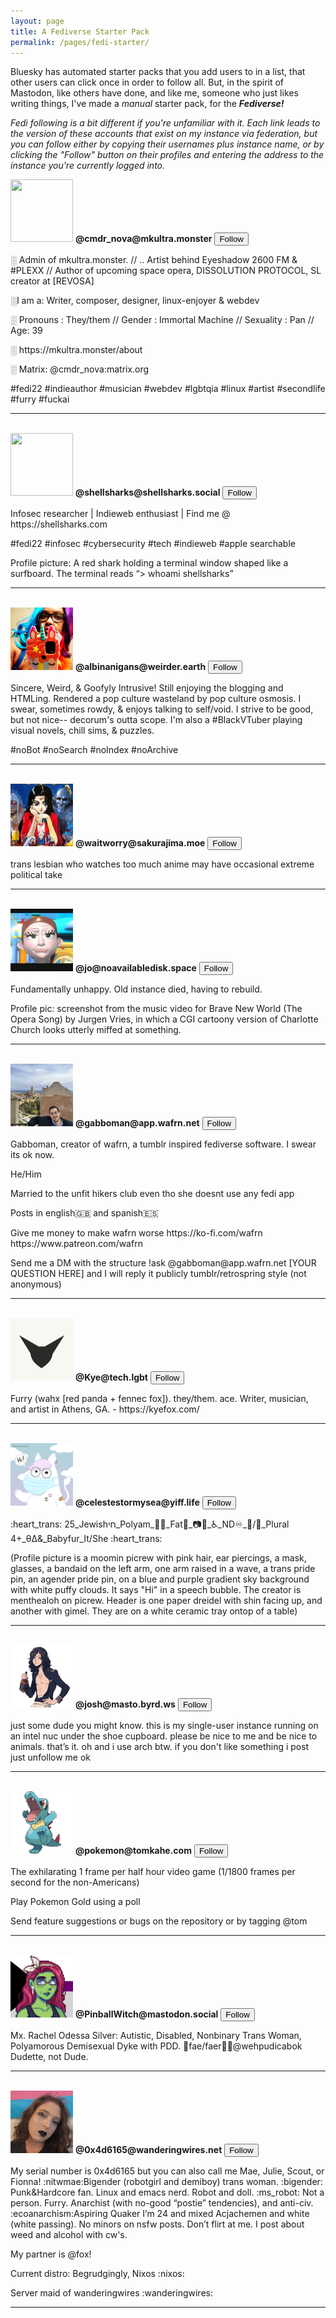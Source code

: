 ```yaml
---
layout: page
title: A Fediverse Starter Pack
permalink: /pages/fedi-starter/
---
```


Bluesky has automated starter packs that you add users to in a list, that other users can click once in order to follow all. But, in the spirit of Mastodon, like others have done, and like me, someone who just likes writing things, I've made a *manual* starter pack, for the ***Fediverse!***

*Fedi following is a bit different if you're unfamiliar with it. Each link leads to the version of these accounts that exist on my instance via federation, but you can follow either by copying their usernames plus instance name, or by clicking the "Follow" button on their profiles and entering the address to the instance you're currently logged into.*

<img class="dynamic-avatar no-center pack-avatar" src="https://mkultra.monster/system/accounts/avatars/111/939/142/189/797/780/original/f0c02ed45a83472f.png" height="100" width="100">
<b>@cmdr_nova@mkultra.monster</b> <button class="post-buttons" onclick="window.open('https://mkultra.monster/@cmdr_nova', '_blank')">Follow</button>

<div class="pack-profile">
<p>
░ Admin of mkultra.monster. // .. Artist behind Eyeshadow 2600 FM & #PLEXX // Author of upcoming space opera, DISSOLUTION PROTOCOL, SL creator at [REVOSA]
</p>
<p>
░I am a: Writer, composer, designer, linux-enjoyer & webdev
</p>
<p>
░ Pronouns : They/them // Gender : Immortal Machine // Sexuality : Pan // Age: 39
</p>
<p>
░ https://mkultra.monster/about
</p>
<p>
░ Matrix: @cmdr_nova:matrix.org
</p>
<p>
#fedi22 #indieauthor #musician #webdev #lgbtqia #linux #artist #secondlife #furry #fuckai
</p>
</div>

<hr>
<br />

<img class="no-center pack-avatar" src="https://mkultra.monster/system/cache/accounts/avatars/112/160/122/872/014/889/original/e2997ff505947c3e.png" height="100" width="100">
<b>@shellsharks@shellsharks.social</b> <button class="post-buttons" onclick="window.open('https://mkultra.monster/@shellsharks@shellsharks.social', '_blank')">Follow</button>

<div class="pack-profile">
<p>
Infosec researcher | Indieweb enthusiast | Find me @ https://shellsharks.com
</p>
<p>
#fedi22 #infosec #cybersecurity #tech #indieweb #apple searchable
</p>
<p>
Profile picture: A red shark holding a terminal window shaped like a surfboard. The terminal reads “> whoami shellsharks”
</p>
</div>

<hr>
<br />

<img class="no-center pack-avatar" src="/img/starter-pack/albi.png" height="100" width="100">
<b>@albinanigans@weirder.earth</b> <button class="post-buttons" onclick="window.open('https://mkultra.monster/@albinanigans@weirder.earth', '_blank')">Follow</button>

<div class="pack-profile">
<p>
Sincere, Weird, & Goofyly Intrusive! Still enjoying the blogging and HTMLing. Rendered a pop culture wasteland by pop culture osmosis. I swear, sometimes rowdy, & enjoys talking to self/void. I strive to be good, but not nice-- decorum's outta scope. I'm also a #BlackVTuber playing visual novels, chill sims, & puzzles.
</p>
<p>
#noBot #noSearch #noIndex #noArchive
</p>
</div>

<hr>
<br />

<img class="no-center pack-avatar" src="/img/starter-pack/wait.png" height="100" width="100">
<b>@waitworry@sakurajima.moe</b> <button class="post-buttons" onclick="window.open('https://mkultra.monster/@waitworry@sakurajima.moe', '_blank')">Follow</button>

<div class="pack-profile">
<p>
trans lesbian who watches too much anime may have occasional extreme political take
</p>
</div>

<hr>
<br />

<img class="no-center pack-avatar" src="/img/starter-pack/jo.png" height="100" width="100">
<b>@jo@noavailabledisk.space</b> <button class="post-buttons" onclick="window.open('https://mkultra.monster/@jo@noavailabledisk.space', '_blank')">Follow</button>

<div class="pack-profile">
<p>
Fundamentally unhappy. Old instance died, having to rebuild.
</p>
<p>
Profile pic: screenshot from the music video for Brave New World (The Opera Song) by Jurgen Vries, in which a CGI cartoony version of Charlotte Church looks utterly miffed at something.
</p>
</div>

<hr>
<br />

<img class="no-center pack-avatar" src="/img/starter-pack/gabbo.webp" height="100" width="100">
<b>@gabboman@app.wafrn.net</b> <button class="post-buttons" onclick="window.open('https://mkultra.monster/@gabboman@app.wafrn.net', '_blank')">Follow</button>

<div class="pack-profile">
<p>
Gabboman, creator of wafrn, a tumblr inspired fediverse software. I swear its ok now.
</p>
<p>
He/Him
</p>
<p>
Married to the unfit hikers club even tho she doesnt use any fedi app
</p>
<p>
Posts in english🇬🇧 and spanish🇪🇸
</p>
<p>
Give me money to make wafrn worse https://ko-fi.com/wafrn https://www.patreon.com/wafrn
</p>
<p>
Send me a DM with the structure !ask @gabboman@app.wafrn.net [YOUR QUESTION HERE] and I will reply it publicly tumblr/retrospring style (not anonymous)
</p>
</div>

<hr>
<br />

<img class="no-center pack-avatar" src="/img/starter-pack/kye.jpg" height="100" width="100">
<b>@Kye@tech.lgbt</b> <button class="post-buttons" onclick="window.open('https://mkultra.monster/@Kye@tech.lgbt', '_blank')">Follow</button>

<div class="pack-profile">
<p>
Furry (wahx [red panda + fennec fox]). they/them. ace. Writer, musician, and artist in Athens, GA. - https://kyefox.com/
</p>
</div>

<hr>
<br />

<img class="no-center pack-avatar" src="/img/starter-pack/celeste.png" height="100" width="100">
<b>@celestestormysea@yiff.life</b> <button class="post-buttons" onclick="window.open('https://mkultra.monster/@celestestormysea@yiff.life', '_blank')">Follow</button>

<div class="pack-profile">
<p>
:heart_trans: 25_Jewishחי_Polyam_🏳️‍⚧️_Fat💖_📷🎨_♿_ND♾️_🐇/🦄_Plural 4+_θΔ&_Babyfur_It/She
:heart_trans:
</p>
<p>
(Profile picture is a moomin picrew with pink hair, ear piercings, a mask, glasses, a bandaid on the left arm, one arm raised in a wave, a trans pride pin, an agender pride pin, on a blue and purple gradient sky background with white puffy clouds. It says "Hi" in a speech bubble. The creator is menthealoh on picrew. Header is one paper dreidel with shin facing up, and another with gimel. They are on a white ceramic tray ontop of a table)
</p>
</div>

<hr>
<br />

<img class="no-center pack-avatar" src="/img/starter-pack/josh.png" height="100" width="100">
<b>@josh@masto.byrd.ws</b> <button class="post-buttons" onclick="window.open('https://mkultra.monster/@josh@masto.byrd.ws', '_blank')">Follow</button>

<div class="pack-profile">
<p>
just some dude you might know. this is my single-user instance running on an intel nuc under the shoe cupboard. please be nice to me and be nice to animals. that’s it. oh and i use arch btw. if you don't like something i post just unfollow me ok
</p>
</div>

<hr>
<br />

<img class="no-center pack-avatar" src="/img/starter-pack/pokemon.png" height="100" width="100">
<b>@pokemon@tomkahe.com</b> <button class="post-buttons" onclick="window.open('https://mkultra.monster/@pokemon@tomkahe.com', '_blank')">Follow</button>

<div class="pack-profile">
<p>
The exhilarating 1 frame per half hour video game (1/1800 frames per second for the non-Americans)
</p>
<p>
Play Pokemon Gold using a poll
</p>
<p>
Send feature suggestions or bugs on the repository or by tagging @tom
</p>
</div>

<hr>
<br />

<img class="no-center pack-avatar" src="/img/starter-pack/pinball.png" height="100" width="100">
<b>@PinballWitch@mastodon.social</b> <button class="post-buttons" onclick="window.open('https://mkultra.monster/@PinballWitch@mastodon.social', '_blank')">Follow</button>

<div class="pack-profile">
<p>
Mx. Rachel Odessa Silver: Autistic, Disabled, Nonbinary Trans Woman, Polyamorous Demisexual Dyke with PDD. 🚩fae/faer🚩💍@wehpudicabok Dudette, not Dude.
</p>
</div>

<hr>
<br />

<img class="no-center pack-avatar" src="/img/starter-pack/0x4.png" height="100" width="100">
<b>
@0x4d6165@wanderingwires.net</b> <button class="post-buttons" onclick="window.open('https://mkultra.monster/@0x4d6165@wanderingwires.net', '_blank')">Follow</button>

<div class="pack-profile">
<p>
My serial number is 0x4d6165 but you can also call me Mae, Julie, Scout, or Fionna! ​:nitwmae:​
Bigender (robotgirl and demiboy) trans woman. ​:bigender:​
Punk&Hardcore fan.
Linux and emacs nerd.
Robot and doll. ​:ms_robot:​ Not a person.
Furry.
Anarchist (with no-good “postie” tendencies), and anti-civ. ​:ecoanarchism:​
Aspiring Quaker
I’m 24 and mixed Acjachemen and white (white passing).
No minors on nsfw posts. Don’t flirt at me.
I post about weed and alcohol with cw's.
</p>
<p>
My partner is @fox!
</p>
<p>
Current distro: Begrudgingly, Nixos ​:nixos:​
</p>
<p>
Server maid of wanderingwires ​:wanderingwires:​
</p>
</div>

<hr>
<br />


